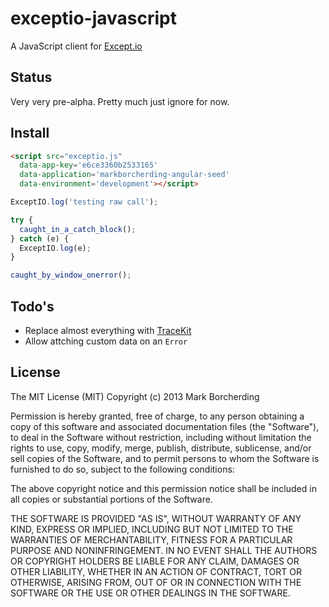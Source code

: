 # exceptio-javascript

A JavaScript client for [Except.io](http://except.io)


## Status

Very very pre-alpha. Pretty much just ignore for now.

## Install

```html
<script src="exceptio.js"
  data-app-key='e6ce3360b2533165'
  data-application='markborcherding-angular-seed'
  data-environment='development'></script>
```

```javascript
ExceptIO.log('testing raw call');

try {
  caught_in_a_catch_block();
} catch (e) {
  ExceptIO.log(e);
}

caught_by_window_onerror();
```

## Todo's

* Replace almost everything with [TraceKit](https://github.com/occ/TraceKit)
* Allow attching custom data on an `Error`


## License

The MIT License (MIT)
Copyright (c) 2013 Mark Borcherding

Permission is hereby granted, free of charge, to any person obtaining a copy of this software and associated documentation files (the "Software"), to deal in the Software without restriction, including without limitation the rights to use, copy, modify, merge, publish, distribute, sublicense, and/or sell copies of the Software, and to permit persons to whom the Software is furnished to do so, subject to the following conditions:

The above copyright notice and this permission notice shall be included in all copies or substantial portions of the Software.

THE SOFTWARE IS PROVIDED "AS IS", WITHOUT WARRANTY OF ANY KIND, EXPRESS OR IMPLIED, INCLUDING BUT NOT LIMITED TO THE WARRANTIES OF MERCHANTABILITY, FITNESS FOR A PARTICULAR PURPOSE AND NONINFRINGEMENT. IN NO EVENT SHALL THE AUTHORS OR COPYRIGHT HOLDERS BE LIABLE FOR ANY CLAIM, DAMAGES OR OTHER LIABILITY, WHETHER IN AN ACTION OF CONTRACT, TORT OR OTHERWISE, ARISING FROM, OUT OF OR IN CONNECTION WITH THE SOFTWARE OR THE USE OR OTHER DEALINGS IN THE SOFTWARE.
